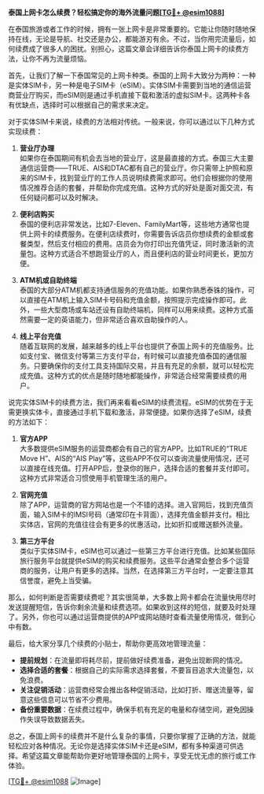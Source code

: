 **泰国上网卡怎么续费？轻松搞定你的海外流量问题[[TG💪+ @esim1088](https://t.me/s/esim1088)]**

在泰国旅游或者工作的时候，拥有一张上网卡是非常重要的。它能让你随时随地保持在线，无论是导航、社交还是办公，都能游刃有余。不过，当你用完流量后，如何续费成了很多人的困扰。别担心，这篇文章会详细告诉你泰国上网卡的续费方法，让你不再为流量烦恼。

首先，让我们了解一下泰国常见的上网卡种类。泰国的上网卡大致分为两种：一种是实体SIM卡，另一种是电子SIM卡（eSIM）。实体SIM卡需要到当地的通信运营商营业厅购买，而eSIM则是通过手机直接下载和激活的虚拟SIM卡。这两种卡各有优缺点，选择时可以根据自己的需求来决定。

对于实体SIM卡来说，续费的方法相对传统。一般来说，你可以通过以下几种方式实现续费：

1. **营业厅办理**  
   如果你在泰国期间有机会去当地的营业厅，这是最直接的方式。泰国三大主要通信运营商——TRUE、AIS和DTAC都有自己的营业厅。你只需带上护照和原来的SIM卡，找到营业厅的工作人员说明续费需求即可。他们会根据你的使用情况推荐合适的套餐，并帮助你完成充值。这种方式的好处是面对面交流，有任何疑问都可以及时解决。

2. **便利店购买**  
   泰国的便利店非常发达，比如7-Eleven、FamilyMart等，这些地方通常也提供上网卡的续费服务。在便利店续费时，你需要告诉店员你想续费的金额或套餐类型，然后支付相应的费用。店员会为你打印出充值凭证，同时激活新的流量包。这种方式适合不想跑营业厅的人，而且便利店的营业时间更长，更加方便。

3. **ATM机或自助终端**  
   泰国的大部分ATM机都支持通信服务的充值功能。如果你熟悉泰铢的操作，可以直接在ATM机上输入SIM卡号码和充值金额，按照提示完成操作即可。此外，一些大型商场或车站还设有自助终端机，同样可以用来续费。这种方式虽然需要一定的英语能力，但非常适合喜欢自助操作的人。

4. **线上平台充值**  
   随着互联网的发展，越来越多的线上平台也提供了泰国上网卡的充值服务。比如支付宝、微信支付等第三方支付平台，有时候可以直接充值泰国的通信服务。只要确保你的支付工具支持国际交易，并且有充足的余额，就可以轻松完成充值。这种方式的优点是随时随地都能操作，非常适合经常需要续费的用户。

说完实体SIM卡的续费方法，我们再来看看eSIM的续费流程。eSIM的优势在于无需更换实体卡，直接通过手机下载和激活，非常便捷。如果你选择了eSIM，续费的方法如下：

1. **官方APP**  
   大多数提供eSIM服务的运营商都会有自己的官方APP。比如TRUE的“TRUE Move H”、AIS的“AIS Play”等，这些APP不仅可以查询流量使用情况，还可以直接在线充值。打开APP后，登录你的账户，选择合适的套餐并支付即可。这种方式非常适合习惯使用手机管理生活的用户。

2. **官网充值**  
   除了APP，运营商的官方网站也是一个不错的选择。进入官网后，找到充值页面，输入SIM卡的IMSI号码（通常印在卡背面），选择充值金额并支付。相比实体店，官网的充值往往会有更多的优惠活动，比如折扣或赠送额外流量。

3. **第三方平台**  
   类似于实体SIM卡，eSIM也可以通过一些第三方平台进行充值。比如某些国际旅行服务平台就提供eSIM的购买和续费服务。这些平台通常会整合多个运营商的服务，让用户有更多的选择。当然，在选择第三方平台时，一定要注意其信誉度，避免上当受骗。

那么，如何判断是否需要续费呢？其实很简单，大多数上网卡都会在流量快用尽时发送提醒短信，告诉你剩余流量和续费选项。如果收到这样的短信，就要及时处理了。另外，你也可以通过运营商提供的APP或网站随时查看流量使用情况，做到心中有数。

最后，给大家分享几个续费的小贴士，帮助你更高效地管理流量：

- **提前规划**：在流量即将耗尽前，提前做好续费准备，避免出现断网的情况。
- **选择合适的套餐**：根据自己的实际需求选择套餐，不要盲目追求大流量包，以免浪费。
- **关注促销活动**：运营商经常会推出各种促销活动，比如打折、赠送流量等，留意这些信息可以节省不少费用。
- **备份重要数据**：在续费过程中，确保手机有充足的电量和存储空间，避免因操作失误导致数据丢失。

总之，泰国上网卡的续费并不是什么复杂的事情，只要你掌握了正确的方法，就能轻松应对各种情况。无论你是选择实体SIM卡还是eSIM，都有多种渠道可供选择。希望这篇文章能帮助你更好地管理泰国的上网卡，享受无忧无虑的旅行或工作体验。

[[TG💪+ @esim1088](https://t.me/s/esim1088) ![Image](https://i.postimg.cc/4NQfJmqS/Snipaste-2025-05-13-00-14-12.png)]